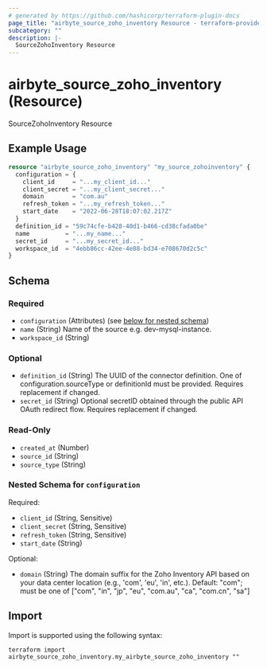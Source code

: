 ```yaml
---
# generated by https://github.com/hashicorp/terraform-plugin-docs
page_title: "airbyte_source_zoho_inventory Resource - terraform-provider-airbyte"
subcategory: ""
description: |-
  SourceZohoInventory Resource
---
```


# airbyte_source_zoho_inventory (Resource)

SourceZohoInventory Resource

## Example Usage

```terraform
resource "airbyte_source_zoho_inventory" "my_source_zohoinventory" {
  configuration = {
    client_id     = "...my_client_id..."
    client_secret = "...my_client_secret..."
    domain        = "com.au"
    refresh_token = "...my_refresh_token..."
    start_date    = "2022-06-28T18:07:02.217Z"
  }
  definition_id = "59c74cfe-b428-40d1-b466-cd38cfada0be"
  name          = "...my_name..."
  secret_id     = "...my_secret_id..."
  workspace_id  = "4ebb86cc-42ee-4e88-bd34-e708670d2c5c"
}
```

<!-- schema generated by tfplugindocs -->
## Schema

### Required

- `configuration` (Attributes) (see [below for nested schema](#nestedatt--configuration))
- `name` (String) Name of the source e.g. dev-mysql-instance.
- `workspace_id` (String)

### Optional

- `definition_id` (String) The UUID of the connector definition. One of configuration.sourceType or definitionId must be provided. Requires replacement if changed.
- `secret_id` (String) Optional secretID obtained through the public API OAuth redirect flow. Requires replacement if changed.

### Read-Only

- `created_at` (Number)
- `source_id` (String)
- `source_type` (String)

<a id="nestedatt--configuration"></a>
### Nested Schema for `configuration`

Required:

- `client_id` (String, Sensitive)
- `client_secret` (String, Sensitive)
- `refresh_token` (String, Sensitive)
- `start_date` (String)

Optional:

- `domain` (String) The domain suffix for the Zoho Inventory API based on your data center location (e.g., 'com', 'eu', 'in', etc.). Default: "com"; must be one of ["com", "in", "jp", "eu", "com.au", "ca", "com.cn", "sa"]

## Import

Import is supported using the following syntax:

```shell
terraform import airbyte_source_zoho_inventory.my_airbyte_source_zoho_inventory ""
```
